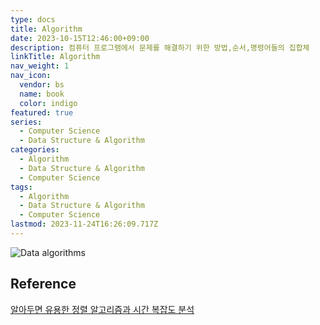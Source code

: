 ```yaml
---
type: docs
title: Algorithm
date: 2023-10-15T12:46:00+09:00
description: 컴퓨터 프로그램에서 문제를 해결하기 위한 방법,순서,명령어들의 집합체
linkTitle: Algorithm
nav_weight: 1
nav_icon:
  vendor: bs
  name: book
  color: indigo
featured: true
series:
  - Computer Science
  - Data Structure & Algorithm
categories:
  - Algorithm
  - Data Structure & Algorithm
  - Computer Science
tags:
  - Algorithm
  - Data Structure & Algorithm
  - Computer Science
lastmod: 2023-11-24T16:26:09.717Z
---
```


![Data algorithms](/computer-science/Taxonomy-of-the-algorithms.png#center)

## Reference

[알아두면 유용한 정렬 알고리즘과 시간 복잡도 분석](https://yozm.wishket.com/magazine/detail/2266/)
